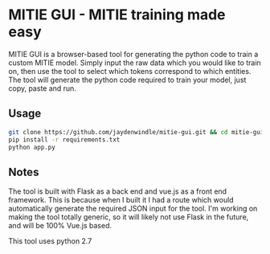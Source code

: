 # MITIE GUI - MITIE training made easy

MITIE GUI is a browser-based tool for generating the python code to train a custom MITIE model. Simply input the raw data which you would like to train on, then use the tool to select which tokens correspond to which entities. The tool will generate the python code required to train your model, just copy, paste and run. 

## Usage

```bash
git clone https://github.com/jaydenwindle/mitie-gui.git && cd mitie-gui
pip install -r requirements.txt
python app.py
```

## Notes
The tool is built with Flask as a back end and vue.js as a front end framework. This is because when I built it I had a route which would automatically generate the required JSON input for the tool. I'm working on making the tool totally generic, so it will likely not use Flask in the future, and will be 100% Vue.js based.

This tool uses python 2.7
